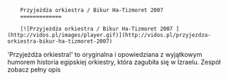 
        Przyjeżdża orkiestra / Bikur Ha-Tizmoret 2007 
        =============
        
        [![Przyjeżdża orkiestra / Bikur Ha-Tizmoret 2007 ](http://vidos.pl/images/player.gif)](http://vidos.pl/przyjezdza-orkiestra-bikur-ha-tizmoret-2007)
        
        
 'Przyjeżdża orkiestra!' to oryginalna i opowiedziana z wyjątkowym humorem historia egipskiej orkiestry, która zagubiła się w Izraelu. Zespół zobacz pełny opis
    